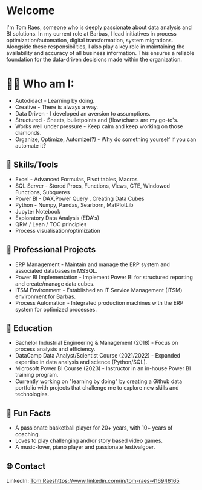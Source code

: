 # Welcome
I'm Tom Raes, someone who is deeply passionate about data analysis and BI solutions. In my current role at Barbas, I lead initiatives in process optimization/automation, digital transformation, system migrations. Alongside these responsibilities, I also play a key role in maintaining the availability and accuracy of all business information. This ensures a reliable foundation for the data-driven decisions made within the organization.

#  🙋‍♂️ Who am I:
- Autodidact - Learning by doing.
- Creative - There is always a way.
- Data Driven - I developed an aversion to assumptions.
- Structured - Sheets, bulletpoints and (flow)charts are my go-to's.
- Works well under pressure - Keep calm and keep working on those diamonds.
- Organize, Optimize, Automize(?) - Why do something yourself if you can automate it?

## 🔧 Skills/Tools
- Excel - Advanced Formulas, Pivot tables, Macros
- SQL Server - Stored Procs, Functions, Views, CTE, Windowed Functions, Subqueres
- Power BI - DAX,Power Query , Creating Data Cubes
- Python - Numpy, Pandas, Searborn, MatPlotLib
- Jupyter Notebook
- Exploratory Data Analysis (EDA's)
- QRM / Lean / TOC principles
- Process visualisation/optimization

## 💼 Professional Projects
- ERP Management - Maintain and manage the ERP system and associated databases in MSSQL.
- Power BI Implementation - Implement Power BI for structured reporting and create/manage data cubes.
- ITSM Environment - Established an IT Service Management (ITSM) environment for Barbas.
- Process Automation - Integrated production machines with the ERP system for optimized processes.

## 🌱 Education
- Bachelor Industrial Engineering & Management (2018) - Focus on process analysis and efficiency.
- DataCamp Data Analyst/Scientist Course (2021/2022) - Expanded expertise in data analysis and science (Python/SQL).
- Microsoft Power BI Course (2023) - Instructor in an in-house Power BI training program.
- Currently working on "learning by doing" by creating a Github data portfolio with projects that challenge me to explore new skills and technologies.

## 🏀 Fun Facts
 - A passionate basketball player for 20+ years, with 10+ years of coaching.
 - Loves to play challenging and/or story based video games.
 - A music-lover, piano player and passionate festivalgoer.
 
## 🌐 Contact
LinkedIn: [Tom Raes](https://www.linkedin.com/in/tom-raes-416946165/)https://www.linkedin.com/in/tom-raes-416946165
